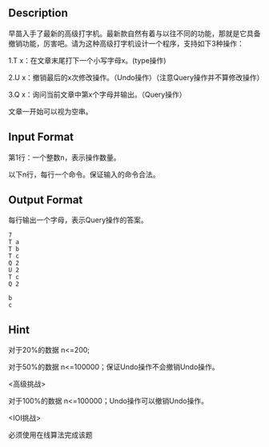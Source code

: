 ## Description

<p>早苗入手了最新的高级打字机。最新款自然有着与以往不同的功能，那就是它具备撤销功能，厉害吧。请为这种高级打字机设计一个程序，支持如下3种操作：</p><p>1.T x：在文章末尾打下一个小写字母x。(type操作)</p><p>2.U x：撤销最后的x次修改操作。（Undo操作）（注意Query操作并不算修改操作）</p><p>3.Q x：询问当前文章中第x个字母并输出。（Query操作）</p><p>文章一开始可以视为空串。</p>

## Input Format

<p>第1行：一个整数n，表示操作数量。</p><p>以下n行，每行一个命令。保证输入的命令合法。</p>

## Output Format

<p>每行输出一个字母，表示Query操作的答案。<br /></p>

```input1
7
T a
T b
T c
Q 2
U 2
T c
Q 2
```
```output1
b
c
```
## Hint

<p>对于20%的数据 n&lt;=200;</p><p>对于50%的数据 n&lt;=100000；保证Undo操作不会撤销Undo操作。</p><p>&lt;高级挑战&gt;</p><p>对于100%的数据 n&lt;=100000；Undo操作可以撤销Undo操作。</p><p>&lt;IOI挑战&gt;</p><p>必须使用在线算法完成该题</p>
